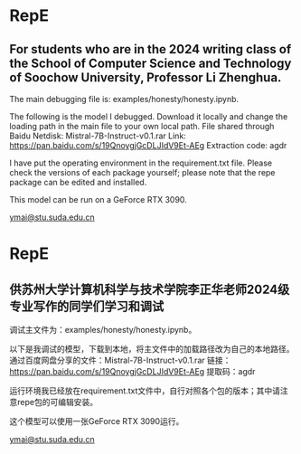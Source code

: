 # RepE

## For students who are in the 2024 writing class of the School of Computer Science and Technology of Soochow University, Professor Li Zhenghua.

The main debugging file is: examples/honesty/honesty.ipynb.

The following is the model I debugged. Download it locally and change the loading path in the main file to your own local path. 
        File shared through Baidu Netdisk: Mistral-7B-Instruct-v0.1.rar
        Link: https://pan.baidu.com/s/19QnoygjGcDLJIdV9Et-AEg
        Extraction code: agdr

I have put the operating environment in the requirement.txt file. Please check the versions of each package yourself; please note that the repe package can be edited and installed.

This model can be run on a GeForce RTX 3090.

ymai@stu.suda.edu.cn

# 

# RepE
## 供苏州大学计算机科学与技术学院李正华老师2024级专业写作的同学们学习和调试


调试主文件为：examples/honesty/honesty.ipynb。

以下是我调试的模型，下载到本地，将主文件中的加载路径改为自己的本地路径。
    通过百度网盘分享的文件：Mistral-7B-Instruct-v0.1.rar
    链接：https://pan.baidu.com/s/19QnoygjGcDLJIdV9Et-AEg 
    提取码：agdr 

运行环境我已经放在requirement.txt文件中，自行对照各个包的版本；其中请注意repe包的可编辑安装。

这个模型可以使用一张GeForce RTX 3090运行。

ymai@stu.suda.edu.cn
